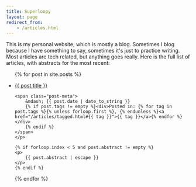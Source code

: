 ```yaml
---
title: Superloopy
layout: page
redirect_from:
    - /articles.html
---
```


This is my personal website, which is mostly a blog. Sometimes I blog because
I have something to say, sometimes it's just to practice writing. Most
articles are tech related, but anything goes really. Here is the full list of
articles, with abstracts for the most recent:

<ul class="posts">
{% for post in site.posts %}

<li>
    <p>
    <span class="post-title">
        <a href="{{ post.url }}">{{ post.title }}</a>
    </span>

    <span class="post-meta">
        &mdash; {{ post.date | date_to_string }}
        {% if post.tags != empty %}<div>Posted in: {% for tag in post.tags %}{% unless forloop.first %}, {% endunless %}<a href="/articles/tagged.html#{{ tag }}">{{ tag }}</a>{% endfor %}</div>
        {% endif %}
    </span>
    </p>

    {% if forloop.index < 5 and post.abstract != empty %}
    <p>
        {{ post.abstract | escape }}
    </p>
    {% endif %}
</li>

{% endfor %}
</ul>

